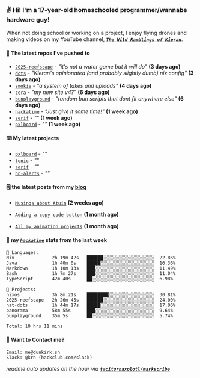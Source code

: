 ### ✌️ Hi! I'm a 17-year-old homeschooled programmer/wannabe hardware guy!

When not doing school or working on a project, I enjoy flying drones and making videos on my YouTube channel, [**_`The Wild Ramblings of Kieran`_**](https://youtube.com/@kieran.rambles).

#### 👷 The latest repos I've pushed to

- [`2025-reefscape`](https://github.com/df1317/2025-reefscape) - _"it's not a water game but it will do"_ **(3 days ago)**
- [`dots`](https://github.com/taciturnaxolotl/dots) - _"Kieran's opinionated (and probably slightly dumb) nix config"_ **(3 days ago)**
- [`smokie`](https://github.com/taciturnaxolotl/smokie) - _"a system of takes and uploads"_ **(4 days ago)**
- [`zera`](https://github.com/taciturnaxolotl/zera) - _"my new site v4?"_ **(6 days ago)**
- [`bunplayground`](https://github.com/taciturnaxolotl/bunplayground) - _"random bun scripts that dont fit anywhere else"_ **(6 days ago)**
- [`hackatime`](https://github.com/hackclub/hackatime) - _"Just give it some time!"_ **(1 week ago)**
- [`serif`](https://github.com/taciturnaxolotl/serif) - _""_ **(1 week ago)**
- [`pxlboard`](https://github.com/taciturnaxolotl/pxlboard) - _""_ **(1 week ago)**

#### ⌨️ My latest projects

- [`pxlboard`](https://github.com/taciturnaxolotl/pxlboard) - _""_
- [`tonic`](https://github.com/taciturnaxolotl/tonic) - _""_
- [`serif`](https://github.com/taciturnaxolotl/serif) - _""_
- [`hn-alerts`](https://github.com/taciturnaxolotl/hn-alerts) - _""_

#### 🗒️ the latest posts from my [blog](https://dunkirk.sh)

- [`Musings about Atuin`](https://dunkirk.sh/blog/atuin/) **(2 weeks ago)**

- [`Adding a copy code button`](https://dunkirk.sh/blog/adding-a-copy-button/) **(1 month ago)**

- [`All my animation projects`](https://dunkirk.sh/blog/my-animations/) **(1 month ago)**



#### 📡 my [_`hackatime`_](https://waka.hackclub.com) stats from the last week

```text
💾 Languages:
Nix              2h 19m 42s   ██████░░░░░░░░░░░░░░░░░░░  22.86%
Java             1h 40m 0s    █████░░░░░░░░░░░░░░░░░░░░  16.36%
Markdown         1h 10m 13s   ███░░░░░░░░░░░░░░░░░░░░░░  11.49%
Bash             1h 7m 27s    ███░░░░░░░░░░░░░░░░░░░░░░  11.04%
TypeScript       42m 40s      ██░░░░░░░░░░░░░░░░░░░░░░░  6.98%

💼 Projects:
nixos            3h 8m 21s    ████████░░░░░░░░░░░░░░░░░  30.81%
2025-reefscape   2h 26m 45s   ██████░░░░░░░░░░░░░░░░░░░  24.00%
nat-dots         1h 44m 17s   █████░░░░░░░░░░░░░░░░░░░░  17.06%
panorama         58m 55s      ███░░░░░░░░░░░░░░░░░░░░░░  9.64%
bunplayground    35m 5s       ██░░░░░░░░░░░░░░░░░░░░░░░  5.74%

Total: 10 hrs 11 mins
```

#### 📮 Want to Contact me?

```text
Email: me@dunkirk.sh
Slack: @krn (hackclub.com/slack)
```

_readme auto updates on the hour via [**`taciturnaxolotl/markscribe`**](https://github.com/taciturnaxolotl/markscribe)_
